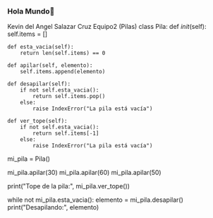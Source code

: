 ### Hola Mundo🙌
Kevin del Angel Salazar Cruz Equipo2 (Pilas)
class Pila:
    def _init_(self):
        self.items = []

    def esta_vacia(self):
        return len(self.items) == 0

    def apilar(self, elemento):
        self.items.append(elemento)

    def desapilar(self):
        if not self.esta_vacia():
            return self.items.pop()
        else:
            raise IndexError("La pila está vacía")

    def ver_tope(self):
        if not self.esta_vacia():
            return self.items[-1]
        else:
            raise IndexError("La pila está vacía")
mi_pila = Pila()

mi_pila.apilar(30)
mi_pila.apilar(60)
mi_pila.apilar(50)

print("Tope de la pila:", mi_pila.ver_tope())

while not mi_pila.esta_vacia():
    elemento = mi_pila.desapilar()
    print("Desapilando:", elemento)
<!--
**Groads/Groads** is a ✨ _special_ ✨ repository because its `README.md` (this file) appears on your GitHub profile.

Here are some ideas to get you started:

- 🔭 I’m currently working on ...
- 🌱 I’m currently learning ...
- 👯 I’m looking to collaborate on ...
- 🤔 I’m looking for help with ...
- 💬 Ask me about ...
- 📫 How to reach me: ...
- 😄 Pronouns: ...
- ⚡ Fun fact: ...
-->
